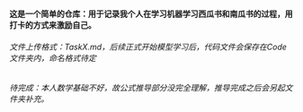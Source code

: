 #### 这是一个简单的仓库：用于记录我个人在学习机器学习西瓜书和南瓜书的过程，用打卡的方式来激励自己。



###### 文件上传格式：TaskX.md，后续正式开始模型学习后，代码文件会保存在Code文件夹内，命名格式待定

###### 待完成：本人数学基础不好，故公式推导部分没完全理解，推导完成之后会另起文件夹补充。